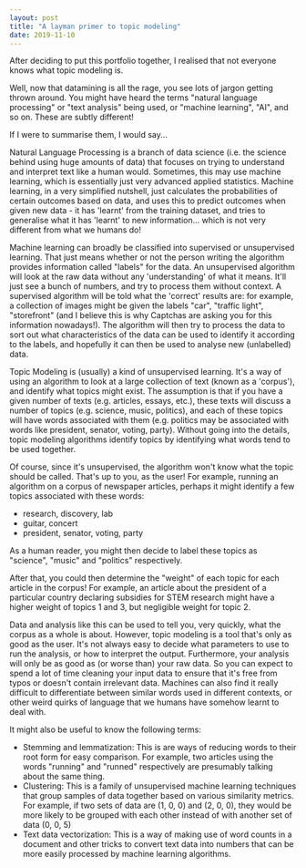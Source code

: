 ```yaml
---
layout: post
title: "A layman primer to topic modeling"
date: 2019-11-10
---
```


After deciding to put this portfolio together, I realised that not everyone knows what topic modeling is.

Well, now that datamining is all the rage, you see lots of jargon getting thrown around. You might have heard the terms "natural language processing" or "text analysis" being used, or "machine learning", "AI", and so on. These are subtly different!

If I were to summarise them, I would say...

Natural Language Processing is a branch of data science (i.e. the science behind using huge amounts of data) that focuses on trying to understand and interpret text like a human would. Sometimes, this may use machine learning, which is essentially just very advanced applied statistics. Machine learning, in a very simplified nutshell, just calculates the probabilities of certain outcomes based on data, and uses this to predict outcomes when given new data - it has 'learnt' from the training dataset, and tries to generalise what it has 'learnt' to new information... which is not very different from what we humans do!

Machine learning can broadly be classified into supervised or unsupervised learning. That just means whether or not the person writing the algorithm provides information called "labels" for the data. An unsupervised algorithm will look at the raw data without any 'understanding' of what it means. It'll just see a bunch of numbers, and try to process them without context. A supervised algorithm will be told what the 'correct' results are: for example, a collection of images might be given the labels "car", "traffic light", "storefront" (and I believe this is why Captchas are asking you for this information nowadays!). The algorithm will then try to process the data to sort out what characteristics of the data can be used to identify it according to the labels, and hopefully it can then be used to analyse new (unlabelled) data.

Topic Modeling is (usually) a kind of unsupervised learning. It's a way of using an algorithm to look at a large collection of text (known as a 'corpus'), and identify what topics might exist. The assumption is that if you have a given number of texts (e.g. articles, essays, etc.), these texts will discuss a number of topics (e.g. science, music, politics), and each of these topics will have words associated with them (e.g. politics may be associated with words like president, senator, voting, party). Without going into the details, topic modeling algorithms identify topics by identifying what words tend to be used together.

Of course, since it's unsupervised, the algorithm won't know what the topic should be called. That's up to you, as the user! For example, running an algorithm on a corpus of newspaper articles, perhaps it might identify a few topics associated with these words:

<ul>
<li>research, discovery, lab</li>
<li>guitar, concert</li>
<li>president, senator, voting, party</li>
</ul>

As a human reader, you might then decide to label these topics as "science", "music" and "politics" respectively.

After that, you could then determine the "weight" of each topic for each article in the corpus! For example, an article about the president of a particular country declaring subsidies for STEM research might have a higher weight of topics 1 and 3, but negligible weight for topic 2. 

Data and analysis like this can be used to tell you, very quickly, what the corpus as a whole is about. However, topic modeling is a tool that's only as good as the user. It's not always easy to decide what parameters to use to run the analysis, or how to interpret the output. Furthermore, your analysis will only be as good as (or worse than) your raw data. So you can expect to spend a lot of time cleaning your input data to ensure that it's free from typos or doesn't contain irrelevant data. Machines can also find it really difficult to differentiate between similar words used in different contexts, or other weird quirks of language that we humans have somehow learnt to deal with.

It might also be useful to know the following terms:


<ul>
<li>Stemming and lemmatization: This is are ways of reducing words to their root form for easy comparison. For example, two articles using the words "running" and "runned" respectively are presumably talking about the same thing.</li>
<li>Clustering: This is a family of unsupervised machine learning techniques that group samples of data together based on various similarity metrics. For example, if two sets of data are (1, 0, 0) and (2, 0, 0), they would be more likely to be grouped with each other instead of with another set of data (0, 0, 5)</li>
<li>Text data vectorization: This is a way of making use of word counts in a document and other tricks to convert text data into numbers that can be more easily processed by machine learning algorithms.</li>
</ul>
